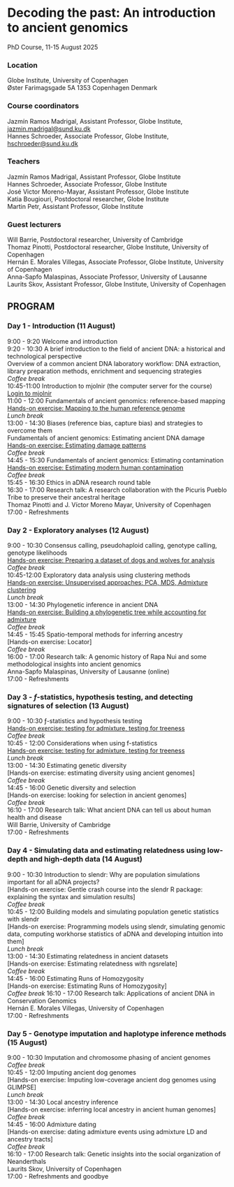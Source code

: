 # Decoding the past: An introduction to ancient genomics

PhD Course, 11-15 August 2025

### Location
Globe Institute, University of Copenhagen <br>
Øster Farimagsgade 5A 1353 Copenhagen Denmark <br>

### Course coordinators
Jazmín Ramos Madrigal, Assistant Professor, Globe Institute, jazmin.madrigal@sund.ku.dk <br>
Hannes Schroeder, Associate Professor, Globe Institute, hschroeder@sund.ku.dk <br>

### Teachers
Jazmín Ramos Madrigal, Assistant Professor, Globe Institute <br>
Hannes Schroeder, Associate Professor, Globe Institute <br>
José Victor Moreno-Mayar, Assistant Professor, Globe Institute <br>
Katia Bougiouri, Postdoctoral researcher, Globe Institute <br>
Martin Petr, Assistant Professor, Globe Institute <br>

### Guest lecturers
Will Barrie, Postdoctoral researcher, University of Cambridge <br>
Thomaz Pinotti, Postdoctoral researcher, Globe Institute, University of Copenhagen <br>
Hernán E. Morales Villegas, Associate Professor, Globe Institute, University of Copenhagen <br>
Anna-Sapfo Malaspinas, Associate Professor, University of Lausanne <br>
Laurits Skov, Assistant Professor, Globe Institute, University of Copenhagen <br>

## PROGRAM

### Day 1 - Introduction (11 August)
9:00 - 9:20     Welcome and introduction  <br>
9:20 - 10:30    A brief introduction to the field of ancient DNA: a historical and technological perspective  <br>
                Overview of a common ancient DNA laboratory workflow: DNA extraction, library preparation methods, enrichment and sequencing strategies  <br>
                *Coffee break*  <br>
10:45-11:00     Introduction to mjolnir (the computer server for the course)  <br>
                [Login to mjolnir](Exercises/Login2Mjolnir.md)  <br>
11:00 - 12:00   Fundamentals of ancient genomics: reference-based mapping  <br>
                [Hands-on exercise: Mapping to the human reference genome](Exercises/Mapping.md)  <br>
            	*Lunch break*  <br>
13:00 - 14:30   Biases (reference bias, capture bias) and strategies to overcome them <br>
                Fundamentals of ancient genomics: Estimating ancient DNA damage  <br>
                [Hands-on exercise: Estimating damage patterns](Exercises/Mapping.md)  <br>
                *Coffee break*  <br>
14:45 - 15:30   Fundamentals of ancient genomics: Estimating contamination  <br>
                [Hands-on exercise: Estimating modern human contamination](Exercises/Contamination.md)   <br>
                *Coffee break*  <br>
15:45 - 16:30   Ethics in aDNA research round table  <br>
16:30 - 17:00   Research talk: A research collaboration with the Picuris Pueblo Tribe to preserve their ancestral heritage  <br>
                Thomaz Pinotti and J. Víctor Moreno Mayar, University of Copenhagen  <br>
17:00 - 	    Refreshments  <br>

### Day 2 - Exploratory analyses (12 August)
9:00 - 10:30   Consensus calling, pseudohaploid calling, genotype calling, genotype likelihoods  <br>
               [Hands-on exercise: Preparing a dataset of dogs and wolves for analysis](Exercises/ExploratoryAnalyses.md)  <br>
               *Coffee break*  <br>
10:45-12:00    Exploratory data analysis using clustering methods <br>
              [Hands-on exercise: Unsupervised approaches: PCA, MDS, Admixture clustering](Exercises/ExploratoryAnalyses.md) <br>
	          *Lunch break* <br>
13:00 - 14:30  Phylogenetic inference in ancient DNA  <br>
              [Hands-on exercise: Building a phylogenetic tree while accounting for admixture](Exercises/Treemix.md) <br>
              *Coffee break* <br>
14:45 - 15:45  Spatio-temporal methods for inferring ancestry <br>
              [Hands-on exercise: Locator] <br>
              *Coffee break* <br>
16:00 - 17:00  Research talk: A genomic history of Rapa Nui and some methodological insights into ancient genomics <br>
              Anna-Sapfo Malaspinas, University of Lausanne (online) <br>
17:00 -       Refreshments <br>

### Day 3 - $f$-statistics, hypothesis testing, and detecting signatures of selection (13 August)
9:00 - 10:30   ƒ-statistics and hypothesis testing  <br>
              [Hands-on exercise: testing for admixture, testing for treeness](Exercises/F-statistics.md) <br>
              *Coffee break* <br>
10:45 - 12:00  Considerations when using f-statistics  <br>
              [Hands-on exercise: testing for admixture, testing for treeness](Exercises/F-statistics.md) <br>
             	*Lunch break* <br>
13:00 - 14:30  Estimating genetic diversity <br>
              [Hands-on exercise: estimating diversity using ancient genomes] <br>
              *Coffee break* <br>
14:45 - 16:00  Genetic diversity and selection <br>
              [Hands-on exercise: looking for selection in ancient genomes] <br>
              *Coffee break* <br>
16:10 - 17:00  Research talk: What ancient DNA can tell us about human health and disease <br>
              Will Barrie, University of Cambridge <br>
17:00 - 	    Refreshments <br>

### Day 4 - Simulating data and estimating relatedness using low-depth and high-depth data (14 August) <br>
9:00 - 10:30  Introduction to slendr: Why are population simulations important for all aDNA projects? <br>
              [Hands-on exercise: Gentle crash course into the slendr R package: explaining the syntax and simulation results] <br>
              *Coffee break* <br>
10:45 - 12:00  Building models and simulating population genetic statistics with slendr <br>
              [Hands-on exercise: Programming models using slendr, simulating genomic data, computing workhorse statistics of aDNA and developing intuition into them] <br>
              *Lunch break* <br>
13:00 - 14:30  Estimating relatedness in ancient datasets <br>
              [Hands-on exercise: Estimating relatedness with ngsrelate] <br>
              *Coffee break* <br>
14:45 - 16:00  Estimating Runs of Homozygosity <br>
              [Hands-on exercise: Estimating Runs of Homozygosity] <br>
              *Coffee break*
16:10 - 17:00 Research talk: Applications of ancient DNA in Conservation Genomics <br>
              Hernán E. Morales Villegas, University of Copenhagen <br>
17:00 -       Refreshments <br>

### Day 5 - Genotype imputation and haplotype inference methods (15 August)
9:00 - 10:30  Imputation and chromosome phasing of ancient genomes <br>
              *Coffee break* <br>
10:45 - 12:00  Imputing ancient dog genomes <br>
              [Hands-on exercise: Imputing low-coverage ancient dog genomes using GLIMPSE] <br>
              *Lunch break* <br>
13:00 - 14:30  Local ancestry inference  <br>
              [Hands-on exercise: inferring local ancestry in ancient human genomes]  <br>
              *Coffee break* <br>
14:45 - 16:00  Admixture dating <br>
              [Hands-on exercise: dating admixture events using admixture LD and ancestry tracts] <br>
              *Coffee break* <br>
16:10 - 17:00  Research talk: Genetic insights into the social organization of Neanderthals <br>
              Laurits Skov, University of Copenhagen <br>
17:00 -        Refreshments and goodbye <br>

